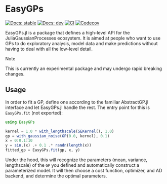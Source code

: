 # EasyGPs

[![Docs: stable](https://img.shields.io/badge/docs-stable-blue.svg)](https://JuliaGaussianProcesses.github.io/EasyGPs.jl/stable)
[![Docs: dev](https://img.shields.io/badge/docs-dev-blue.svg)](https://JuliaGaussianProcesses.github.io/EasyGPs.jl/dev)
[![CI](https://github.com/JuliaGaussianProcesses/EasyGPs.jl/actions/workflows/CI.yml/badge.svg)](https://github.com/JuliaGaussianProcesses/EasyGPs.jl/actions/workflows/CI.yml)
[![Codecov](https://codecov.io/gh/JuliaGaussianProcesses/EasyGPs.jl/branch/master/graph/badge.svg)](https://codecov.io/gh/JuliaGaussianProcesses/EasyGPs.jl)

EasyGPs.jl is a package that defines a high-level API for the JuliaGaussianProcesses
ecosystem. It is aimed at people who want to use GPs to do exploratory analysis, model data
and make predictions without having to deal with all the low-level detail.

> [!NOTE]  
> This is currently an experimental package and may undergo rapid breaking changes.

## Usage

In order to fit a GP, define one according to the familiar AbstractGP.jl interface and
let EasyGPs.jl handle the rest. The entry point for this is `EasyGPs.fit` (not exported):

```julia
using EasyGPs

kernel = 1.0 * with_lengthscale(SEKernel(), 1.0)
gp = with_gaussian_noise(GP(0.0, kernel), 0.1)
x = 0:0.1:10
y = sin.(x) .+ 0.1 .* randn(length(x))
fitted_gp = EasyGPs.fit(gp, x, y)
```

Under the hood, this will recognize the parameters (mean, variance, lengthscale) of the `GP`
you defined and automatically construct a parameterized model. It will then choose a cost
function, optimizer, and AD backend, and determine the optimal parameters.
